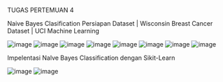 TUGAS PERTEMUAN 4

Naive Bayes Clasification
Persiapan Dataset | Wisconsin Breast Cancer Dataset | UCI Machine Learning

![image](https://github.com/user-attachments/assets/b4eb8cb2-2c72-45c3-88a8-8e0fbfbbab21)
![image](https://github.com/user-attachments/assets/ff1b1766-4bd9-4f9e-9a35-f27481c924af)
![image](https://github.com/user-attachments/assets/a646b5c9-c038-431c-b26b-8ef07cadac44)
![image](https://github.com/user-attachments/assets/5e90fa00-e58e-4b4a-9d7d-5d150c2d5256)
![image](https://github.com/user-attachments/assets/48cb6bb8-04dc-41ab-8ae3-e88f94b1d3c9)
![image](https://github.com/user-attachments/assets/6b4cb50a-e78d-4cc7-835c-8a065357f3b8)
![image](https://github.com/user-attachments/assets/ea5980f2-ba32-44eb-ab02-b381d5356157)
![image](https://github.com/user-attachments/assets/5003759c-7c96-4d5b-93fb-327e4bec9944)
 
 
 
 
 

 
 
 


Impelentasi Nalve Bayes Classification dengan Sikit-Learn

![image](https://github.com/user-attachments/assets/d05292ef-ac71-4ed0-9d35-58e667372396)
![image](https://github.com/user-attachments/assets/c397c761-98af-4bd5-a6ef-548c3362a0e8)
 
 	



	
 



